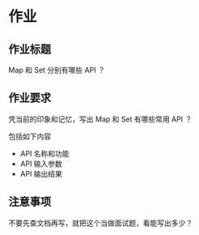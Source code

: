 # 作业

## 作业标题

Map 和 Set 分别有哪些 API ？

## 作业要求

凭当前的印象和记忆，写出 Map 和 Set 有哪些常用 API ？

包括如下内容

- API 名称和功能
- API 输入参数
- API 输出结果

## 注意事项

不要先查文档再写，就把这个当做面试题，看能写出多少？
